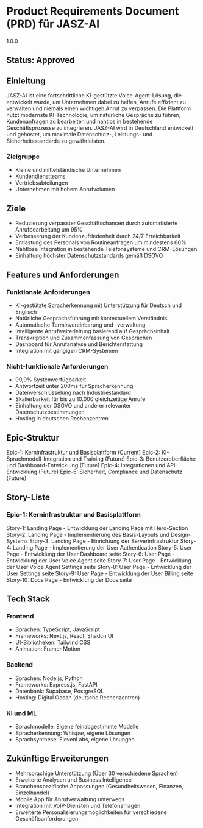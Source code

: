 # Product Requirements Document (PRD) für JASZ-AI

<version>1.0.0</version>

## Status: Approved

## Einleitung

JASZ-AI ist eine fortschrittliche KI-gestützte Voice-Agent-Lösung, die entwickelt wurde, um Unternehmen dabei zu helfen, Anrufe effizient zu verwalten und niemals einen wichtigen Anruf zu verpassen. Die Plattform nutzt modernste KI-Technologie, um natürliche Gespräche zu führen, Kundenanfragen zu bearbeiten und nahtlos in bestehende Geschäftsprozesse zu integrieren. JASZ-AI wird in Deutschland entwickelt und gehostet, um maximale Datenschutz-, Leistungs- und Sicherheitsstandards zu gewährleisten.

### Zielgruppe
- Kleine und mittelständische Unternehmen
- Kundendienstteams
- Vertriebsabteilungen
- Unternehmen mit hohem Anrufvolumen

## Ziele

- Reduzierung verpasster Geschäftschancen durch automatisierte Anrufbearbeitung um 95%
- Verbesserung der Kundenzufriedenheit durch 24/7 Erreichbarkeit
- Entlastung des Personals von Routineanfragen um mindestens 60%
- Nahtlose Integration in bestehende Telefonsysteme und CRM-Lösungen
- Einhaltung höchster Datenschutzstandards gemäß DSGVO

## Features und Anforderungen

### Funktionale Anforderungen

- KI-gestützte Spracherkennung mit Unterstützung für Deutsch und Englisch
- Natürliche Gesprächsführung mit kontextuellem Verständnis
- Automatische Terminvereinbarung und -verwaltung
- Intelligente Anrufweiterleitung basierend auf Gesprächsinhalt
- Transkription und Zusammenfassung von Gesprächen
- Dashboard für Anrufanalyse und Berichterstattung
- Integration mit gängigen CRM-Systemen

### Nicht-funktionale Anforderungen

- 99,9% Systemverfügbarkeit
- Antwortzeit unter 200ms für Spracherkennung
- Datenverschlüsselung nach Industriestandard
- Skalierbarkeit für bis zu 10.000 gleichzeitige Anrufe
- Einhaltung der DSGVO und anderer relevanter Datenschutzbestimmungen
- Hosting in deutschen Rechenzentren

## Epic-Struktur

Epic-1: Kerninfrastruktur und Basisplattform (Current)
Epic-2: KI-Sprachmodell-Integration und Training (Future)
Epic-3: Benutzeroberfläche und Dashboard-Entwicklung (Future)
Epic-4: Integrationen und API-Entwicklung (Future)
Epic-5: Sicherheit, Compliance und Datenschutz (Future)

## Story-Liste

### Epic-1: Kerninfrastruktur und Basisplattform

Story-1: Landing Page - Entwicklung der Landing Page mit Hero-Section
Story-2: Landing Page - Implementierung des Basis-Layouts und Design-Systems
Story-3: Landing Page - Einrichtung der Serverinfrastruktur
Story-4: Landing Page - Implementierung der User Authentication
Story-5: User Page - Entwicklung der User Dashboard seite
Story-6: User Page - Entwicklung der User Voice Agent seite
Story-7: User Page - Entwicklung der User Voice Agent Settings seite
Story-8: User Page - Entwicklung der User Settings seite
Story-9: User Page - Entwicklung der User Billing seite
Story-10: Docs Page - Entwicklung der Docs seite

## Tech Stack

### Frontend
- Sprachen: TypeScript, JavaScript
- Frameworks: Next.js, React, Shadcn UI
- UI-Bibliotheken: Tailwind CSS
- Animation: Framer Motion

### Backend
- Sprachen: Node.js, Python
- Frameworks: Express.js, FastAPI
- Datenbank: Supabase, PostgreSQL
- Hosting: Digital Ocean (deutsche Rechenzentren)

### KI und ML
- Sprachmodelle: Eigene feinabgestimmte Modelle
- Spracherkennung: Whisper, eigene Lösungen
- Sprachsynthese: ElevenLabs, eigene Lösungen

## Zukünftige Erweiterungen

- Mehrsprachige Unterstützung (Über 30 verschiedene Sprachen)
- Erweiterte Analysen und Business Intelligence
- Branchenspezifische Anpassungen (Gesundheitswesen, Finanzen, Einzelhandel)
- Mobile App für Anrufverwaltung unterwegs
- Integration mit VoIP-Diensten und Telefonanlagen
- Erweiterte Personalisierungsmöglichkeiten für verschiedene Geschäftsanforderungen 